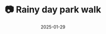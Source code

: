 ---
title: '📷 Rainy day park walk'
date: '2025-01-29'
image: 'https://cdn.diblasio.social/static/photos/2025/20250129_140335.jpg'
thumbnail: 'https://cdn.diblasio.social/static/photos/2025/thumbnails/20250129_140335.jpg'
alt_text: "A winding path through a park with bare trees on a cloudy day."
tags:
  - "#Photography"
  - "#Nature"
  - "#Pathway"
  - "#Trees"
  - "#Landscape"
  - "#NaturePhotography"
  - "#FujifilmXT20"
  - "#Huizen"
  - "#Netherlands"
description: ''
created_date: '2025-01-29'
location: "Unknown location"
exif_data: "FUJIFILM X-T20 XF27mmF2.8 (1/125 | f/5.6 | ISO 400)"
draft: false
---